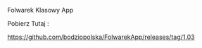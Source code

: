 Folwarek Klasowy App

Pobierz Tutaj :

https://github.com/bodziopolska/FolwarekApp/releases/tag/1.03
